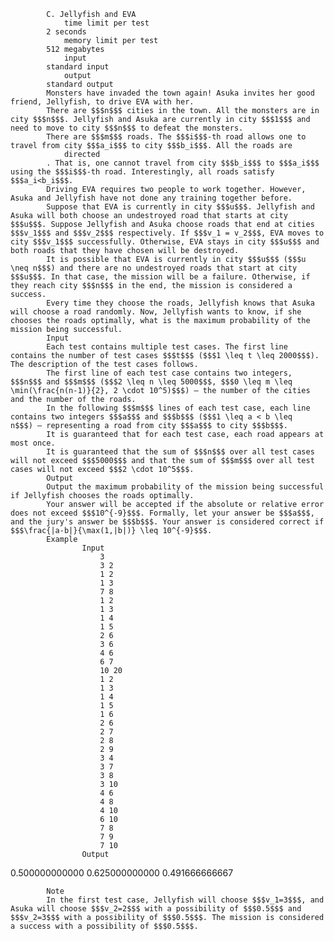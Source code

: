 			C. Jellyfish and EVA
				time limit per test
			2 seconds
				memory limit per test
			512 megabytes
				input
			standard input
				output
			standard output
			Monsters have invaded the town again! Asuka invites her good friend, Jellyfish, to drive EVA with her.
			There are $$$n$$$ cities in the town. All the monsters are in city $$$n$$$. Jellyfish and Asuka are currently in city $$$1$$$ and need to move to city $$$n$$$ to defeat the monsters.
			There are $$$m$$$ roads. The $$$i$$$-th road allows one to travel from city $$$a_i$$$ to city $$$b_i$$$. All the roads are 
				directed
			. That is, one cannot travel from city $$$b_i$$$ to $$$a_i$$$ using the $$$i$$$-th road. Interestingly, all roads satisfy $$$a_i<b_i$$$.
			Driving EVA requires two people to work together. However, Asuka and Jellyfish have not done any training together before.
			Suppose that EVA is currently in city $$$u$$$. Jellyfish and Asuka will both choose an undestroyed road that starts at city $$$u$$$. Suppose Jellyfish and Asuka choose roads that end at cities $$$v_1$$$ and $$$v_2$$$ respectively. If $$$v_1 = v_2$$$, EVA moves to city $$$v_1$$$ successfully. Otherwise, EVA stays in city $$$u$$$ and both roads that they have chosen will be destroyed.
			It is possible that EVA is currently in city $$$u$$$ ($$$u \neq n$$$) and there are no undestroyed roads that start at city $$$u$$$. In that case, the mission will be a failure. Otherwise, if they reach city $$$n$$$ in the end, the mission is considered a success.
			Every time they choose the roads, Jellyfish knows that Asuka will choose a road randomly. Now, Jellyfish wants to know, if she chooses the roads optimally, what is the maximum probability of the mission being successful.
			Input
			Each test contains multiple test cases. The first line contains the number of test cases $$$t$$$ ($$$1 \leq t \leq 2000$$$). The description of the test cases follows.
			The first line of each test case contains two integers, $$$n$$$ and $$$m$$$ ($$$2 \leq n \leq 5000$$$, $$$0 \leq m \leq \min(\frac{n(n-1)}{2}, 2 \cdot 10^5)$$$) — the number of the cities and the number of the roads.
			In the following $$$m$$$ lines of each test case, each line contains two integers $$$a$$$ and $$$b$$$ ($$$1 \leq a < b \leq n$$$) — representing a road from city $$$a$$$ to city $$$b$$$.
			It is guaranteed that for each test case, each road appears at most once.
			It is guaranteed that the sum of $$$n$$$ over all test cases will not exceed $$$5000$$$ and that the sum of $$$m$$$ over all test cases will not exceed $$$2 \cdot 10^5$$$.
			Output
			Output the maximum probability of the mission being successful if Jellyfish chooses the roads optimally.
			Your answer will be accepted if the absolute or relative error does not exceed $$$10^{-9}$$$. Formally, let your answer be $$$a$$$, and the jury's answer be $$$b$$$. Your answer is considered correct if $$$\frac{|a-b|}{\max(1,|b|)} \leq 10^{-9}$$$.
			Example
					Input
						3
						3 2
						1 2
						1 3
						7 8
						1 2
						1 3
						1 4
						1 5
						2 6
						3 6
						4 6
						6 7
						10 20
						1 2
						1 3
						1 4
						1 5
						1 6
						2 6
						2 7
						2 8
						2 9
						3 4
						3 7
						3 8
						3 10
						4 6
						4 8
						4 10
						6 10
						7 8
						7 9
						7 10
					Output
					
0.500000000000
0.625000000000
0.491666666667

			Note
			In the first test case, Jellyfish will choose $$$v_1=3$$$, and Asuka will choose $$$v_2=2$$$ with a possibility of $$$0.5$$$ and $$$v_2=3$$$ with a possibility of $$$0.5$$$. The mission is considered a success with a possibility of $$$0.5$$$.
